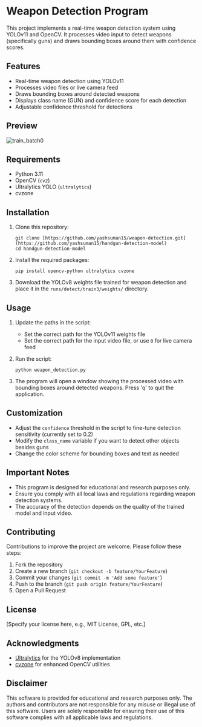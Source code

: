 # Weapon Detection Program

This project implements a real-time weapon detection system using YOLOv11 and OpenCV. It processes video input to detect weapons (specifically guns) and draws bounding boxes around them with confidence scores.

## Features

- Real-time weapon detection using YOLOv11
- Processes video files or live camera feed
- Draws bounding boxes around detected weapons
- Displays class name (GUN) and confidence score for each detection
- Adjustable confidence threshold for detections

## Preview
![train_batch0](https://github.com/user-attachments/assets/d2ca07f2-80e2-4dcc-9546-4b15324230f5)


## Requirements

- Python 3.11
- OpenCV (`cv2`)
- Ultralytics YOLO (`ultralytics`)
- cvzone

## Installation

1. Clone this repository:
   ```
   git clone [https://github.com/yashsuman15/weapon-detection.git](https://github.com/yashsuman15/handgun-detection-model)
   cd handgun-detection-model
   ```

2. Install the required packages:
   ```
   pip install opencv-python ultralytics cvzone
   ```

3. Download the YOLOv8 weights file trained for weapon detection and place it in the `runs/detect/train3/weights/` directory.

## Usage

1. Update the paths in the script:
   - Set the correct path for the YOLOv11 weights file
   - Set the correct path for the input video file, or use `0` for live camera feed

2. Run the script:
   ```
   python weapon_detection.py
   ```

3. The program will open a window showing the processed video with bounding boxes around detected weapons. Press 'q' to quit the application.

## Customization

- Adjust the `confidence` threshold in the script to fine-tune detection sensitivity (currently set to 0.2)
- Modify the `class_name` variable if you want to detect other objects besides guns
- Change the color scheme for bounding boxes and text as needed

## Important Notes

- This program is designed for educational and research purposes only.
- Ensure you comply with all local laws and regulations regarding weapon detection systems.
- The accuracy of the detection depends on the quality of the trained model and input video.

## Contributing

Contributions to improve the project are welcome. Please follow these steps:

1. Fork the repository
2. Create a new branch (`git checkout -b feature/YourFeature`)
3. Commit your changes (`git commit -m 'Add some feature'`)
4. Push to the branch (`git push origin feature/YourFeature`)
5. Open a Pull Request

## License

[Specify your license here, e.g., MIT License, GPL, etc.]

## Acknowledgments

- [Ultralytics](https://github.com/ultralytics/ultralytics) for the YOLOv8 implementation
- [cvzone](https://github.com/cvzone/cvzone) for enhanced OpenCV utilities

## Disclaimer

This software is provided for educational and research purposes only. The authors and contributors are not responsible for any misuse or illegal use of this software. Users are solely responsible for ensuring their use of this software complies with all applicable laws and regulations.
